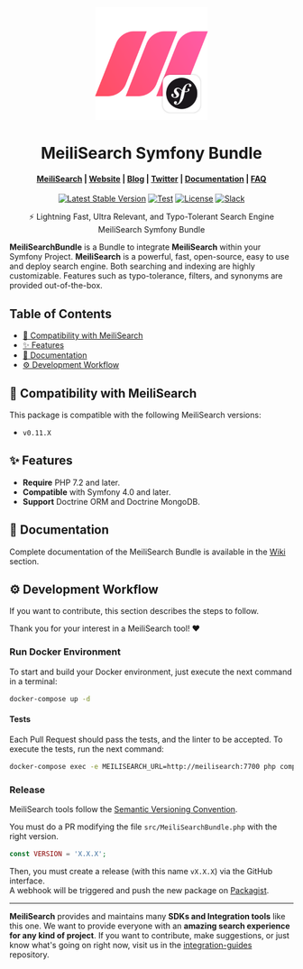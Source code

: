 <p align="center">
  <img src="https://raw.githubusercontent.com/meilisearch/integration-guides/master/assets/logos/meilisearch_symfony.svg" alt="MeiliSearch-Symfony" width="200" height="200" />
</p>

<h1 align="center">MeiliSearch Symfony Bundle</h1>

<h4 align="center">
  <a href="https://github.com/meilisearch/MeiliSearch">MeiliSearch</a> |
  <a href="https://www.meilisearch.com">Website</a> |
  <a href="https://blog.meilisearch.com">Blog</a> |
  <a href="https://twitter.com/meilisearch">Twitter</a> |
  <a href="https://docs.meilisearch.com">Documentation</a> |
  <a href="https://docs.meilisearch.com/faq">FAQ</a>
</h4>

<p align="center">
  <a href="https://packagist.org/packages/meilisearch/meilisearch-bundle"><img src="https://img.shields.io/packagist/v/meilisearch/meilisearch-bundle" alt="Latest Stable Version"></a>
  <a href="https://github.com/emulienfou/meilisearch-bundle/actions"><img src="https://github.com/emulienfou/meilisearch-bundle/workflows/Tests/badge.svg" alt="Test"></a>
  <a href="https://github.com/emulienfou/meilisearch-bundle/blob/master/LICENSE"><img src="https://img.shields.io/badge/license-MIT-informational" alt="License"></a>
  <a href="https://slack.meilisearch.com"><img src="https://img.shields.io/badge/slack-MeiliSearch-blue.svg?logo=slack" alt="Slack"></a>
</p>


<p align="center">⚡ Lightning Fast, Ultra Relevant, and Typo-Tolerant Search Engine MeiliSearch Symfony Bundle</p>

**MeiliSearchBundle** is a Bundle to integrate **MeiliSearch** within your Symfony Project.
**MeiliSearch** is a powerful, fast, open-source, easy to use and deploy search engine. Both searching and indexing are highly customizable. Features such as typo-tolerance, filters, and synonyms are provided out-of-the-box.

## Table of Contents <!-- omit in toc -->
- [🤖 Compatibility with MeiliSearch](#-compatibility-with-meilisearch)
- [✨ Features](#-features)
- [📖 Documentation](#-documentation)
- [⚙️ Development Workflow](#️-development-workflow)

## 🤖 Compatibility with MeiliSearch
This package is compatible with the following MeiliSearch versions:
- `v0.11.X`

## ✨ Features
* **Require** PHP 7.2 and later.
* **Compatible** with Symfony 4.0 and later.
* **Support** Doctrine ORM and Doctrine MongoDB.

## 📖 Documentation
Complete documentation of the MeiliSearch Bundle is available in the [Wiki](https://github.com/emulienfou/meilisearch-bundle/wiki) section.

## ⚙️ Development Workflow
If you want to contribute, this section describes the steps to follow.

Thank you for your interest in a MeiliSearch tool! ♥️

### Run Docker Environment <!-- omit in toc -->
To start and build your Docker environment, just execute the next command in a terminal:
```sh
docker-compose up -d
```

#### Tests <!-- omit in toc -->
Each Pull Request should pass the tests, and the linter to be accepted.
To execute the tests, run the next command:
```sh
docker-compose exec -e MEILISEARCH_URL=http://meilisearch:7700 php composer test:unit
```

### Release <!-- omit in toc -->

MeiliSearch tools follow the [Semantic Versioning Convention](https://semver.org/).

You must do a PR modifying the file `src/MeiliSearchBundle.php` with the right version.<br>

```php
const VERSION = 'X.X.X';
```

Then, you must create a release (with this name `vX.X.X`) via the GitHub interface.<br>
A webhook will be triggered and push the new package on [Packagist](https://packagist.org/packages/meilisearch/meilisearch-bundle).

<hr>

**MeiliSearch** provides and maintains many **SDKs and Integration tools** like this one. We want to provide everyone with an **amazing search experience for any kind of project**. If you want to contribute, make suggestions, or just know what's going on right now, visit us in the [integration-guides](https://github.com/meilisearch/integration-guides) repository.
